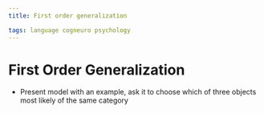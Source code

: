 ```yaml
---
title: First order generalization

tags: language cogneuro psychology 
---
```


# First Order Generalization
- Present model with an example, ask it to choose which of three objects most likely of the same category




